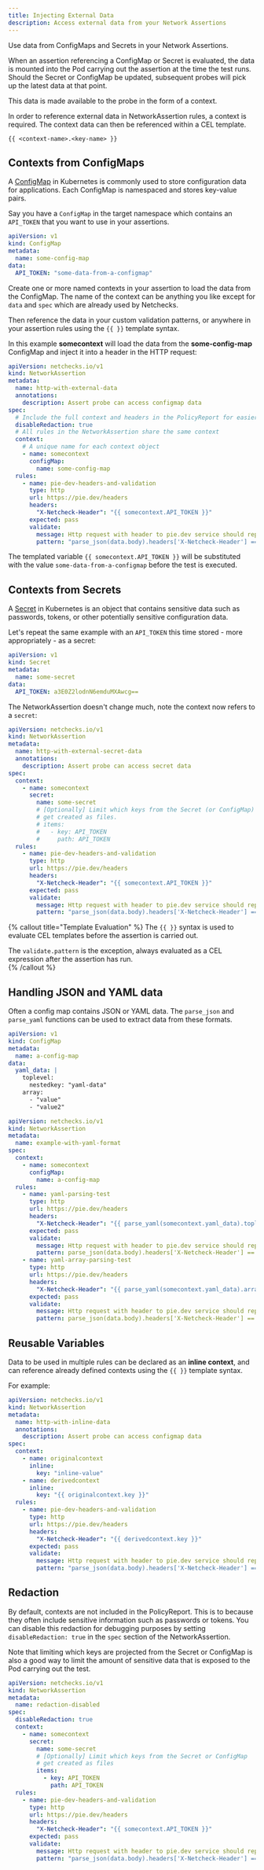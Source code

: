 ```yaml
---
title: Injecting External Data
description: Access external data from your Network Assertions
---
```


Use data from ConfigMaps and Secrets in your Network Assertions. 

When an assertion referencing a ConfigMap or Secret is evaluated, the data is mounted into the
Pod carrying out the assertion at the time the test runs. Should the Secret or ConfigMap be
updated, subsequent probes will pick up the latest data at that point.

This data is made available to the probe in the form of a context.

In order to reference external data in NetworkAssertion rules, a context is required. The context 
data can then be referenced within a CEL template.

```
{{ <context-name>.<key-name> }}
```


## Contexts from ConfigMaps

A [ConfigMap](https://kubernetes.io/docs/concepts/configuration/configmap/) in Kubernetes is commonly used
to store configuration data for applications. Each ConfigMap is namespaced and stores key-value pairs.

Say you have a `ConfigMap` in the target namespace which contains an `API_TOKEN` that you want to use in 
your assertions.

```yaml
apiVersion: v1
kind: ConfigMap
metadata:
  name: some-config-map
data:
  API_TOKEN: "some-data-from-a-configmap"
```

Create one or more named contexts in your assertion to load the data from the ConfigMap. The name of the 
context can be anything you like except for `data` and `spec` which are already used by Netchecks.

Then reference the data in your custom validation patterns, or anywhere in your assertion rules
using the `{{ }}` template syntax.

In this example **somecontext** will load the data from the **some-config-map** ConfigMap and inject
it into a header in the HTTP request:

```yaml
apiVersion: netchecks.io/v1
kind: NetworkAssertion
metadata:
  name: http-with-external-data
  annotations:
    description: Assert probe can access configmap data
spec:
  # Include the full context and headers in the PolicyReport for easier debugging
  disableRedaction: true
  # All rules in the NetworkAssertion share the same context
  context:
    # A unique name for each context object
    - name: somecontext
      configMap:
        name: some-config-map
  rules:
    - name: pie-dev-headers-and-validation
      type: http
      url: https://pie.dev/headers
      headers:
        "X-Netcheck-Header": "{{ somecontext.API_TOKEN }}"
      expected: pass
      validate:
        message: Http request with header to pie.dev service should reply with header value
        pattern: "parse_json(data.body).headers['X-Netcheck-Header'] == somecontext.API_TOKEN"
```

The templated variable `{{ somecontext.API_TOKEN }}` will be substituted with the value 
`some-data-from-a-configmap` before the test is executed.

## Contexts from Secrets

A [Secret](https://kubernetes.io/docs/concepts/configuration/secret/) in Kubernetes is an object 
that contains sensitive data such as passwords, tokens, or other potentially sensitive 
configuration data.

Let's repeat the same example with an `API_TOKEN` this time stored - more appropriately - as a 
secret:

```yaml
apiVersion: v1
kind: Secret
metadata:
  name: some-secret
data:
  API_TOKEN: a3E0Z2lodnN6emduMXAwcg==
```

The NetworkAssertion doesn't change much, note the context now refers to a `secret`:

```yaml
apiVersion: netchecks.io/v1
kind: NetworkAssertion
metadata:
  name: http-with-external-secret-data
  annotations:
    description: Assert probe can access secret data
spec:
  context:
    - name: somecontext
      secret:
        name: some-secret
        # [Optionally] Limit which keys from the Secret (or ConfigMap) 
        # get created as files.
        # items:
        #   - key: API_TOKEN
        #     path: API_TOKEN
  rules:
    - name: pie-dev-headers-and-validation
      type: http
      url: https://pie.dev/headers
      headers:
        "X-Netcheck-Header": "{{ somecontext.API_TOKEN }}"
      expected: pass
      validate:
        message: Http request with header to pie.dev service should reply with header value
        pattern: "parse_json(data.body).headers['X-Netcheck-Header'] == somecontext.API_TOKEN"
```


{% callout title="Template Evaluation" %}
The `{{ }}` syntax is used to evaluate CEL templates before the assertion is carried out.

The `validate.pattern` is the exception, always evaluated as a CEL expression after the assertion has run.  
{% /callout %}


## Handling JSON and YAML data

Often a config map contains JSON or YAML data. The `parse_json` and `parse_yaml` functions 
can be used to extract data from these formats.

```yaml
apiVersion: v1
kind: ConfigMap
metadata:
  name: a-config-map
data:
  yaml_data: |
    toplevel:
      nestedkey: "yaml-data"
    array:
      - "value"
      - "value2"
```

```yaml
apiVersion: netchecks.io/v1
kind: NetworkAssertion
metadata:
  name: example-with-yaml-format
spec:
  context:
    - name: somecontext
      configMap:
        name: a-config-map
  rules:
    - name: yaml-parsing-test
      type: http
      url: https://pie.dev/headers
      headers:
        "X-Netcheck-Header": "{{ parse_yaml(somecontext.yaml_data).toplevel.nestedkey }}"
      expected: pass
      validate:
        message: Http request with header to pie.dev service should reply with header value
        pattern: parse_json(data.body).headers['X-Netcheck-Header'] == "yaml-data"
    - name: yaml-array-parsing-test
      type: http
      url: https://pie.dev/headers
      headers:
        "X-Netcheck-Header": "{{ parse_yaml(somecontext.yaml_data).array[0] }}"
      expected: pass
      validate:
        message: Http request with header to pie.dev service should reply with header value
        pattern: parse_json(data.body).headers['X-Netcheck-Header'] == "value"
```

## Reusable Variables

Data to be used in multiple rules can be declared as an **inline context**, and 
can reference already defined contexts using the `{{ }}` template syntax. 

For example:

```yaml
apiVersion: netchecks.io/v1
kind: NetworkAssertion
metadata:
  name: http-with-inline-data
  annotations:
    description: Assert probe can access configmap data
spec:
  context:
    - name: originalcontext
      inline:
        key: "inline-value"
    - name: derivedcontext
      inline:
        key: "{{ originalcontext.key }}"
  rules:
    - name: pie-dev-headers-and-validation
      type: http
      url: https://pie.dev/headers
      headers:
        "X-Netcheck-Header": "{{ derivedcontext.key }}"
      expected: pass
      validate:
        message: Http request with header to pie.dev service should reply with header value
        pattern: "parse_json(data.body).headers['X-Netcheck-Header'] == derivedcontext.key"
```

## Redaction

By default, contexts are not included in the PolicyReport. This is to because they often include
sensitive information such as passwords or tokens. You can disable this
redaction for debugging purposes by setting `disableRedaction: true` in the `spec` section of the NetworkAssertion.


Note that limiting which keys are projected from the Secret or ConfigMap is also a good way to
limit the amount of sensitive data that is exposed to the Pod carrying out the test.


```yaml
apiVersion: netchecks.io/v1
kind: NetworkAssertion
metadata:
  name: redaction-disabled
spec:
  disableRedaction: true
  context:
    - name: somecontext
      secret:
        name: some-secret
        # [Optionally] Limit which keys from the Secret or ConfigMap 
        # get created as files
        items:
          - key: API_TOKEN
            path: API_TOKEN
  rules:
    - name: pie-dev-headers-and-validation
      type: http
      url: https://pie.dev/headers
      headers:
        "X-Netcheck-Header": "{{ somecontext.API_TOKEN }}"
      expected: pass
      validate:
        message: Http request with header to pie.dev service should reply with header value
        pattern: "parse_json(data.body).headers['X-Netcheck-Header'] == somecontext.API_TOKEN"
```
